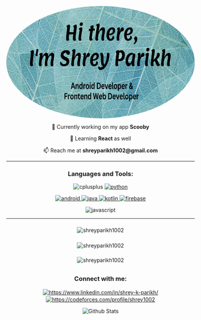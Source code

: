 <p align="center">
<img src="https://github.com/ShreyParikh1002/ShreyParikh1002/blob/main/banner.png" height="300" width="auto" align="center" style="border-radius:50%"/>
</p>

<p align="center">🔭 Currently working on my app <b>Scooby</b></p>
<p align="center">🌱 Learning <b>React </b>as well</p>
<p align="center">📫 Reach me at <b>shreyparikh1002@gmail.com</b></p>
          
<hr>
<h3 align="center">Languages and Tools:</h3>

<p align="center">
<a target="_blank" rel="noreferrer"> <img
        src="https://i.imgur.com/Ao2P8iG.png"
        alt="cplusplus" width="50" height="50" /> </a>
<a href="https://github.com/ShreyParikh1002/CELF" target="_blank" rel="noreferrer"> <img
        src="https://www.vectorlogo.zone/logos/python/python-icon.svg" alt="python"
        width="50" height="50" /> </a>
</p>

<p align="center">
<a href="https://github.com/ShreyParikh1002/Scooby" target="_blank" rel="noreferrer"> <img
        src="https://www.vectorlogo.zone/logos/android/android-icon.svg"
        alt="android" width="50" height="50" /> </a>
<a href="https://github.com/ShreyParikh1002/Scooby" target="_blank" rel="noreferrer"> <img
        src="https://www.vectorlogo.zone/logos/java/java-icon.svg" alt="java"
        width="50" height="50" /> </a>
<a href="https://github.com/ShreyParikh1002/disobey" target="_blank" rel="noreferrer"> <img
        src="https://www.vectorlogo.zone/logos/kotlinlang/kotlinlang-icon.svg" alt="kotlin"
        width="50" height="50" /> </a>
<a href="https://github.com/ShreyParikh1002/Scooby" target="_blank" rel="noreferrer"> <img
        src="https://www.vectorlogo.zone/logos/firebase/firebase-icon.svg" alt="firebase" width="50" height="50" /> </a>
</p>

<p align="center">
<!-- <a target="_blank" rel="noreferrer"> <img
        src="https://www.vectorlogo.zone/logos/w3_html5/w3_html5-icon.svg"
        alt="html5" width="40" height="40" /> </a>
<a target="_blank" rel="noreferrer"> <img
        src="https://www.vectorlogo.zone/logos/w3_css/w3_css-icon.svg" alt="css3"
        width="40" height="40" /> </a> -->
<a target="_blank" rel="noreferrer"> <img
        src="https://skillicons.dev/icons?i=html,css,js,react"
        alt="javascript"/> </a>
<!-- <a target="_blank" rel="noreferrer"> <img
        src="https://www.vectorlogo.zone/logos/reactjs/reactjs-icon.svg"
        alt="react" width="40" height="40" /> </a>  -->
</p>
<hr>
<p align="center">
<img src="https://github-readme-streak-stats.herokuapp.com/?user=shreyparikh1002&theme=radical"
        alt="shreyparikh1002" align="center" style="margin:0.5rem"/>
</p>
<p align="center">
<img src="https://github-readme-stats-kappa-red-96.vercel.app/api/top-langs?username=shreyparikh1002&show_icons=true&theme=radical&locale=en&layout=compact"
        alt="shreyparikh1002" align="center" style="margin:5 rem"/>
</p>
<p align="center">
<img src="https://github-readme-stats-kappa-red-96.vercel.app/api?username=shreyparikh1002&show_icons=true&theme=radical&locale=en"
        alt="shreyparikh1002" align="center" style="margin:0.5rem"/>
</p>

<h3 align="center">Connect with me:</h3>
<p align="center">
    <a href="https://www.linkedin.com/in/shrey-k-parikh/" target="blank"><img align="center"
            src="https://raw.githubusercontent.com/rahuldkjain/github-profile-readme-generator/master/src/images/icons/Social/linked-in-alt.svg"
            alt="https://www.linkedin.com/in/shrey-k-parikh/" height="30" width="40" /></a>
    <a href="https://codeforces.com/profile/shrey1002" target="blank"><img align="center"
            src="https://raw.githubusercontent.com/rahuldkjain/github-profile-readme-generator/master/src/images/icons/Social/codeforces.svg"
            alt="https://codeforces.com/profile/shrey1002" height="30" width="40" /></a>
</p>
<p align="center">
    <img src="https://raw.githubusercontent.com/mayhemantt/mayhemantt/Update/svg/Bottom.svg" alt="Github Stats" />
</p>
